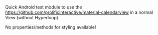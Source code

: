 Quick Android test module to use the https://github.com/prolificinteractive/material-calendarview in a normal View (without Hyperloop).

No properties/methods for styling available!
